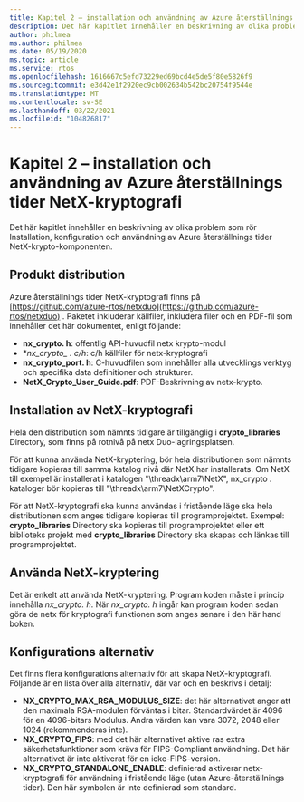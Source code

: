 ```yaml
---
title: Kapitel 2 – installation och användning av Azure återställnings tider NetX-kryptografi
description: Det här kapitlet innehåller en beskrivning av olika problem som rör Installation, konfiguration och användning av NetX-krypto-komponenten.
author: philmea
ms.author: philmea
ms.date: 05/19/2020
ms.topic: article
ms.service: rtos
ms.openlocfilehash: 1616667c5efd73229ed69bcd4e5de5f80e5826f9
ms.sourcegitcommit: e3d42e1f2920ec9cb002634b542bc20754f9544e
ms.translationtype: MT
ms.contentlocale: sv-SE
ms.lasthandoff: 03/22/2021
ms.locfileid: "104826817"
---
```

# <a name="chapter-2---installation-and-use-of-azure-rtos-netx-crypto"></a>Kapitel 2 – installation och användning av Azure återställnings tider NetX-kryptografi

Det här kapitlet innehåller en beskrivning av olika problem som rör Installation, konfiguration och användning av Azure återställnings tider NetX-krypto-komponenten.

## <a name="product-distribution"></a>Produkt distribution

Azure återställnings tider NetX-kryptografi finns på [https://github.com/azure-rtos/netxduo](https://github.com/azure-rtos/netxduo) . Paketet inkluderar källfiler, inkludera filer och en PDF-fil som innehåller det här dokumentet, enligt följande:

- **nx_crypto. h**: offentlig API-huvudfil netx krypto-modul
- **nx_crypto_ *. c/h**: c/h källfiler för netx-kryptografi
- **nx_crypto_port. h**: C-huvudfilen som innehåller alla utvecklings verktyg och specifika data definitioner och strukturer.
- **NetX_Crypto_User_Guide.pdf**: PDF-Beskrivning av netx-krypto.

## <a name="netx-crypto-installation"></a>Installation av NetX-kryptografi

Hela den distribution som nämnts tidigare är tillgänglig i **crypto_libraries** Directory, som finns på rotnivå på netx Duo-lagringsplatsen.

För att kunna använda NetX-kryptering, bör hela distributionen som nämnts tidigare kopieras till samma katalog nivå där NetX har installerats. Om NetX till exempel är installerat i katalogen "\threadx\arm7\NetX", nx_crypto *.* kataloger bör kopieras till "\threadx\arm7\NetXCrypto".

För att NetX-kryptografi ska kunna användas i fristående läge ska hela distributionen som anges tidigare kopieras till programprojektet. Exempel: **crypto_libraries** Directory ska kopieras till programprojektet eller ett biblioteks projekt med **crypto_libraries** Directory ska skapas och länkas till programprojektet. 

## <a name="using-netx-crypto"></a>Använda NetX-kryptering

Det är enkelt att använda NetX-kryptering. Program koden måste i princip innehålla *nx_crypto. h*.  När *nx_crypto. h* ingår kan program koden sedan göra de netx för kryptografi funktionen som anges senare i den här hand boken.

## <a name="configuration-options"></a>Konfigurations alternativ

Det finns flera konfigurations alternativ för att skapa NetX-kryptografi. Följande är en lista över alla alternativ, där var och en beskrivs i detalj:

- **NX_CRYPTO_MAX_RSA_MODULUS_SIZE**: det här alternativet anger att den maximala RSA-modulen förväntas i bitar. Standardvärdet är 4096 för en 4096-bitars Modulus. Andra värden kan vara 3072, 2048 eller 1024 (rekommenderas inte).
- **NX_CRYPTO_FIPS**: med det här alternativet aktive ras extra säkerhetsfunktioner som krävs för FIPS-Compliant användning. Det här alternativet är inte aktiverat för en icke-FIPS-version.
- **NX_CRYPTO_STANDALONE_ENABLE**: definierad aktiverar netx-kryptografi för användning i fristående läge (utan Azure-återställnings tider). Den här symbolen är inte definierad som standard.
